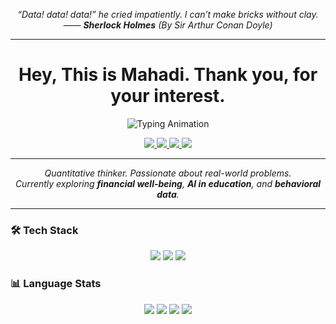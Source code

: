 <p align="center">
  <em>
    “Data! data! data!” he cried impatiently. I can’t make bricks without clay.<br>
    —— <strong>Sherlock Holmes</strong> (By Sir Arthur Conan Doyle)
  </em>
</p>

---
<h1 align="center">Hey, This is Mahadi. Thank you, for your interest.</h1>

<p align="center">
  <img src="https://readme-typing-svg.herokuapp.com?font=Fira+Code&size=22&pause=1000&color=FF4500&center=true&vCenter=true&width=700&lines=Data+Science+%7C+Machine+Learning;Causal+Inference+%7C+Applied+Economics" alt="Typing Animation" />
</p>

<p align="center">
  <a href="https://linkedin.com/in/your-profile" target="_blank">
    <img src="https://img.shields.io/badge/LinkedIn-0A66C2?style=flat&logo=linkedin&logoColor=white" />
  </a>
  <a href="mailto:your@email.com">
    <img src="https://img.shields.io/badge/Email-EA4335?style=flat&logo=gmail&logoColor=white" />
  </a>
  <a href="https://github.com/your-username">
    <img src="https://img.shields.io/badge/GitHub-181717?style=flat&logo=github&logoColor=white" />
  </a>
  <a href="https://mdmahadi-hasan.github.io/" target="_blank">
    <img src="https://img.shields.io/badge/Website-000000?style=flat&logo=google-chrome&logoColor=white" />
  </a>
</p>

---

<p align="center">
  <em>
    Quantitative thinker. Passionate about real-world problems.<br>
    Currently exploring <strong>financial well-being</strong>, <strong>AI in education</strong>, and <strong>behavioral data</strong>.
  </em>
</p>

---

### 🛠️ Tech Stack

<p align="center">
  <img src="https://skillicons.dev/icons?i=python,github,r" />
  <img src="https://img.shields.io/badge/Jupyter-F37626?style=for-the-badge&logo=jupyter&logoColor=white" />
  <img src="https://img.shields.io/badge/SQL-336791?style=for-the-badge&logo=postgresql&logoColor=white" />
</p>

### 📊 Language Stats

<p align="center">
  <img src="https://img.shields.io/badge/Python-60%25-blue?style=for-the-badge&logo=python&logoColor=white" />
  <img src="https://img.shields.io/badge/R-20%25-gray?style=for-the-badge&logo=r&logoColor=white" />
  <img src="https://img.shields.io/badge/Jupyter-10%25-orange?style=for-the-badge&logo=jupyter&logoColor=white" />
  <img src="https://img.shields.io/badge/SQL-10%25-336791?style=for-the-badge&logo=postgresql&logoColor=white" />
</p>




